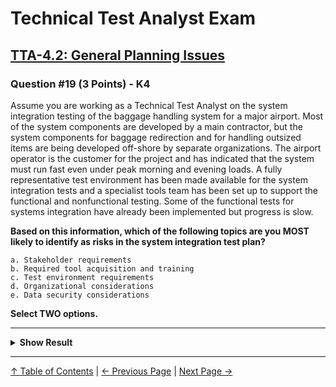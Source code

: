 # Technical Test Analyst Exam

## [TTA-4.2: General Planning Issues](../4-quality-characteristics-for-technical-testing/4.2-general-planning-issues.md)

### Question #19 (3 Points) - K4

Assume you are working as a Technical Test Analyst on the system integration testing of the baggage handling system for a major airport. Most of the system components are developed by a main contractor, but the system components for baggage redirection and for handling outsized items are being developed off-shore by separate organizations.
The airport operator is the customer for the project and has indicated that the system must run fast even under peak morning and evening loads.
A fully representative test environment has been made available for the system integration tests and a specialist tools team has been set up to support the functional and nonfunctional testing. Some of the functional tests for systems integration have already been implemented but progress is slow.

**Based on this information, which of the following topics are you MOST likely to identify as risks in the system integration test plan?**

    a. Stakeholder requirements
    b. Required tool acquisition and training
    c. Test environment requirements
    d. Organizational considerations
    e. Data security considerations

**Select TWO options.**

---

<details>
<summary><strong>Show Result</strong></summary>

#### Correct Answers: a, d

    a. Is correct. The requirements stated by the customer for performance efficiency are vague and must be made more precise before the specialist tools team can implement the tests
    b. Is not correct. A specialist tools team can be assumed to have issues of tool acquisition and training under control
    c. Is not correct. A fully representative test environment has been made available
    d. Is correct. If components are distributed across different sites and organizations, the effort required to plan and co-ordinate the system integration tests may be significant and must be addressed in the test planning
    e. Is not correct. Data security considerations are not mentioned in the scenario

</details>

---

[↑ Table of Contents](../../README.md#table-of-contents) | [← Previous Page](question-18.md) | [Next Page →](question-20.md)
